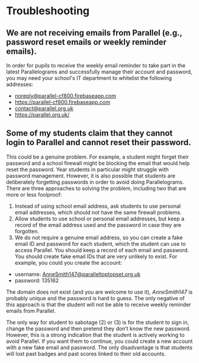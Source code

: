 # Troubleshooting

## We are not receiving emails from Parallel (e.g., password reset emails or weekly reminder emails).

In order for pupils to receive the weekly email reminder to take part in the latest Parallelograms and successfully manage their account and password, you may need your school's IT department to whitelist the following addresses:

* noreply@parallel-cf800.firebaseapp.com
* https://parallel-cf800.firebaseapp.com
* contact@parallel.org.uk
* https://parallel.org.uk/


## Some of my students claim that they cannot login to Parallel and cannot reset their password.

This could be a genuine problem. For example, a student might forget their password and a school firewall might be blocking the email that would help reset the password. Year students in particular might struggle with password management. However, it is also possible that students are deliberately forgetting passwords in order to avoid doing Parallelograms. There are three approaches to solving the problem, including two that are more or less foolproof:

1.	Instead of using school email address, ask students to use personal email addresses, which should not have the same firewall problems.
2.	Allow students to use school or personal email addresses, but keep a record of the email address used and the password in case they are forgotten.
3.	We do not require a genuine email address, so you can create a fake email ID and password for each student, which the student can use to access Parallel. You should keep a record of each email and password. You should create fake email IDs that are very unlikely to exist. For example, you could you create the account:  

* username: AnneSmith147@paralleltoptopset.org.uk             
* password: 135162  

The domain does not exist (and you are welcome to use it), _AnneSmith147_ is probably unique and the password is hard to guess. The only negative of this approach is that the student will not be able to receive weekly reminder emails from Parallel.

The only way for student to sabotage (2) or (3) is for the student to sign in, change the password and then pretend they don’t know the new password. However, this is a strong indication that the student is actively working to avoid Parallel. If you want them to continue, you could create a new account with a new fake email and password. The only disadvantage is that students will lost past badges and past scores linked to their old accounts.
